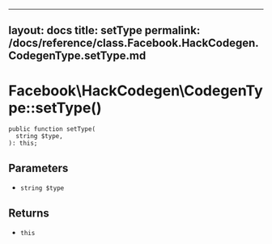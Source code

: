 
***

layout: docs
title: setType
permalink: /docs/reference/class.Facebook.HackCodegen.CodegenType.setType.md
---







# Facebook\\HackCodegen\\CodegenType::setType()




``` Hack
public function setType(
  string $type,
): this;
```




## Parameters




+ ` string $type `




## Returns




* ` this `